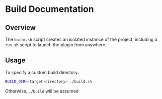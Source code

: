 # Build Documentation

## Overview

The `build.sh` script creates an isolated instance of the project, 
including a `run.sh` script to launch the plugin from anywhere.

## Usage

To specify a custom build directory:

```sh
BUILD_DIR=<target-directory> ./build.sh
```

Otherwise, `./build` will be assumed
